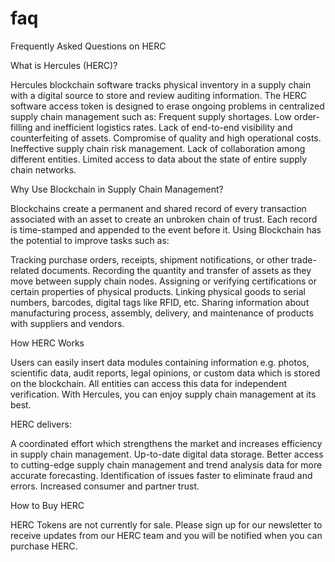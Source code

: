 # faq
Frequently Asked Questions on HERC

What is Hercules (HERC)?

Hercules blockchain software tracks physical inventory in a supply chain with a digital source to store and review auditing information. The HERC software access token is designed to erase ongoing problems in centralized supply chain management such as:
Frequent supply shortages.
Low order-filling and inefficient logistics rates.
Lack of end-to-end visibility and counterfeiting of assets.
Compromise of quality and high operational costs.
Ineffective supply chain risk management.
Lack of collaboration among different entities.
Limited access to data about the state of entire supply chain networks.

Why Use Blockchain in Supply Chain Management?

Blockchains create a permanent and shared record of every transaction associated with an asset to create an unbroken chain of trust. Each record is time-stamped and appended to the event before it. Using Blockchain has the potential to improve tasks such as:

Tracking purchase orders, receipts, shipment notifications, or other trade-related documents.
Recording the quantity and transfer of assets as they move between supply chain nodes.
Assigning or verifying certifications or certain properties of physical products.
Linking physical goods to serial numbers, barcodes, digital tags like RFID, etc.
Sharing information about manufacturing process, assembly, delivery, and maintenance of products with suppliers and vendors.

How HERC Works

Users can easily insert data modules containing information e.g. photos, scientific data, audit reports, legal opinions, or custom data which is stored on the blockchain. All entities can access this data for independent verification. With Hercules, you can enjoy supply chain management at its best.

HERC delivers:

A coordinated effort which strengthens the market and increases efficiency in supply chain management.
Up-to-date digital data storage.
Better access to cutting-edge supply chain management and trend analysis data for more accurate forecasting.
Identification of issues faster to eliminate fraud and errors.
Increased consumer and partner trust.

How to Buy HERC

HERC Tokens are not currently for sale. Please sign up for our newsletter to receive updates from our HERC team and you will be notified when you can purchase HERC.
